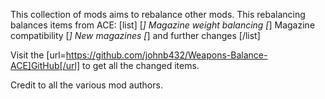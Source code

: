 This collection of mods aims to rebalance other mods.
This rebalancing balances items from ACE:
[list]
[*] Magazine weight balancing
[*] Magazine compatibility
[*] New magazines
[*] and further changes
[/list]

Visit the [url=https://github.com/johnb432/Weapons-Balance-ACE]GitHub[/url] to get all the changed items.

Credit to all the various mod authors.
